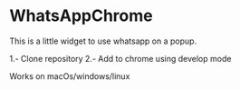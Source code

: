 # WhatsAppChrome
This is a little widget to use whatsapp on a popup.

1.- Clone repository
2.- Add to chrome using develop mode

Works on macOs/windows/linux
